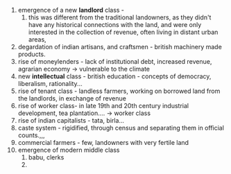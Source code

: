 1. emergence of a new **landlord** class - 
	1. this was different from the traditional landowners, as they didn't have any historical connections with the land, and were only interested in the collection of revenue, often living in distant urban areas,
2. degardation of indian artisans, and craftsmen - british machinery made products.
3. rise of moneylenders - lack of institutional debt, increased revenue, agrarian economy -> vulnerable to the climate
4. new **intellectual** class - british education - concepts of democracy, liberalism, rationality...
5. rise of tenant class - landless farmers, working on borrowed land from the landlords, in exchange of revenue
6. rise of worker class- in late 19th and 20th century industrial development, tea plantation.... -> worker class
7. rise of indian capitalists - tata, birla...
8. caste system - rigidified,  through census and separating them in official counts.,,,
9. commercial farmers - few, landowners with very fertile land
10. emergence of modern middle class
	1. babu, clerks
	2. 